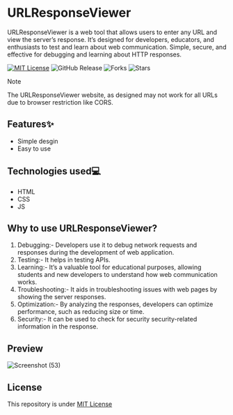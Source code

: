# URLResponseViewer
URLResponseViewer is a web tool that allows users to enter any URL and view the server’s response. It’s designed for developers, educators, and enthusiasts to test and learn about web communication. Simple, secure, and effective for debugging and learning about HTTP responses.

[![MIT License](https://img.shields.io/badge/License-MIT-green.svg)](https://github.com/Harshit2012/URLResponseViewer?tab=MIT-1-ov-file#readme)
![GitHub Release](https://img.shields.io/github/v/release/harshit2012/urlresponseviewer)
![Forks](https://img.shields.io/github/forks/harshit2012/urlresponseviewer)
![Stars](https://img.shields.io/github/stars/harshit2012/urlresponseviewer)

> [!NOTE]  
> The URLResponseViewer website, as designed may not work for all URLs due to browser restriction like CORS.

## Features✨
- Simple desgin
- Easy to use

## Technologies used💻
- HTML
- CSS
- JS

## Why to use URLResponseViewer?
1. Debugging:- Developers use it to debug network requests and responses during the development of web application.
2. Testing:- It helps in testing APIs.
3. Learning:- It’s a valuable tool for educational purposes, allowing students and new developers to understand how web communication works.
4. Troubleshooting:- It aids in troubleshooting issues with web pages by showing the server responses.
5. Optimization:- By analyzing the responses, developers can optimize performance, such as reducing size or time.
6. Security:- It can be used to check for security security-related information in the response.

## Preview
![Screenshot (53)](https://github.com/Harshit2012/URLResponseViewer/assets/105143145/4659b1c4-5c98-4ad2-b3e1-10a89d41ea8e)

## License
This repository is under [MIT License](https://github.com/Harshit2012/URLResponseViewer?tab=MIT-1-ov-file)
